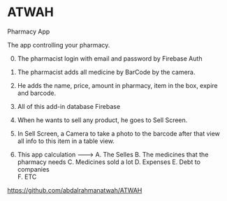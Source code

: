 # ATWAH
Pharmacy App

 The app controlling your pharmacy.

0. The pharmacist login with email and password by Firebase Auth

1. The pharmacist adds all medicine by BarCode by the camera.

2. He adds the name, price, amount in pharmacy, item in the box, expire and barcode.

3. All of this add-in database Firebase

4. When he wants to sell any product, he goes to Sell Screen.

5. In Sell Screen, a Camera to take a photo to the barcode after that view all info to this item in a table view. 

6. This app calculation --->
A. The Selles
B. The medicines that the pharmacy needs
C. Medicines sold a lot
D. Expenses
E. Debt to companies  
F. ETC

https://github.com/abdalrahmanatwah/ATWAH
